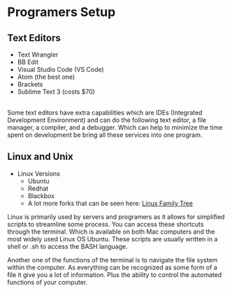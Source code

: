 # Programers Setup

## Text Editors

- Text Wrangler
- BB Edit
- Visual Studio Code (VS Code)
- Atom (the best one)
- Brackets
- Sublime Text 3 (costs $70)
<br>
Some text editors have extra capabilities which are IDEs (Integrated Development Environment) and can do the following text editor, a file
manager, a compiler, and a debugger. Which can help to minimize the time spent on development be bring all these services into one program.

## Linux and Unix

- Linux Versions
  - Ubuntu
  - Redhat
  - Blackbox
  - A lot more forks that can be seen here: [Linux Family Tree](https://upload.wikimedia.org/wikipedia/commons/6/69/DebianFamilyTree1210.svg)

Linux is primarily used by servers and programers as it allows for simplified scripts to streamline some process. You can access these shortcuts through the terminal. Which is available on both Mac computers and the most widely used Linux OS Ubuntu. These scripts are usually written in a shell or .sh to access the BASH language.

Another one of the functions of the terminal is to navigate the file system within the computer. As everything can be recognized as some form of a file it give you a lot of information. Plus the ability to control the automated functions of your computer.
